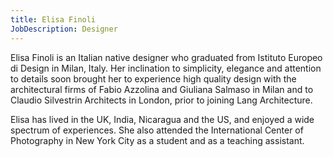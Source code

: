 ```yaml
---
title: Elisa Finoli
JobDescription: Designer
---
```

<p>
	 Elisa Finoli is an Italian native designer who graduated from Istituto Europeo di Design in Milan, Italy. Her inclination to simplicity, elegance and attention to details soon brought her to experience high quality design with the architectural firms of Fabio Azzolina and Giuliana Salmaso in Milan and to Claudio Silvestrin Architects in London, prior to joining Lang Architecture.
</p>
<p>
	 Elisa has lived in the UK, India, Nicaragua and the US, and enjoyed a wide spectrum of experiences. She also attended the International Center of Photography in New York City as a student and as a teaching assistant.
</p>